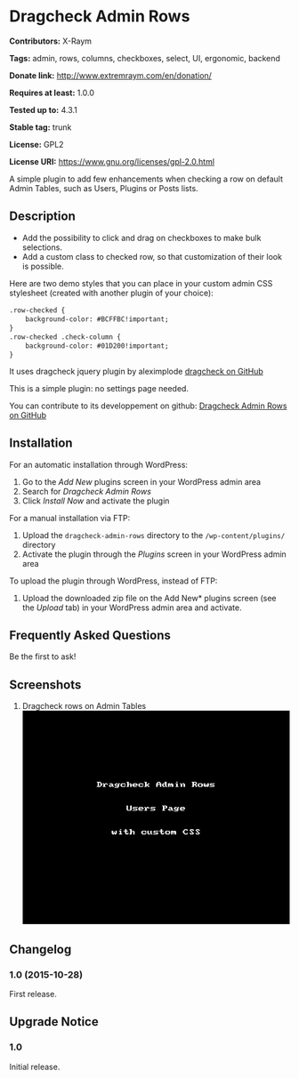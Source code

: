# Dragcheck Admin Rows #
**Contributors:** X-Raym
  
**Tags:** admin, rows, columns, checkboxes, select, UI, ergonomic, backend
  
**Donate link:** http://www.extremraym.com/en/donation/
  
**Requires at least:** 1.0.0
  
**Tested up to:** 4.3.1
  
**Stable tag:** trunk
  
**License:** GPL2
  
**License URI:** https://www.gnu.org/licenses/gpl-2.0.html
  

A simple plugin to add few enhancements when checking a row on default Admin Tables, such as Users, Plugins or Posts lists.

## Description ##
- Add the possibility to click and drag on checkboxes to make bulk selections.
- Add a custom class to checked row, so that customization of their look is possible.

Here are two demo styles that you can place in your custom admin CSS stylesheet (created with another plugin of your choice):

    .row-checked {
        background-color: #BCFFBC!important;
    }
    .row-checked .check-column {
        background-color: #01D200!important;
    }


It uses dragcheck jquery plugin by aleximplode
[dragcheck on GitHub](https://github.com/aleximplode/dragcheck)

This is a simple plugin: no settings page needed.

You can contribute to its developpement on github:
[Dragcheck Admin Rows on GitHub](https://github.com/x-raym/dragcheck-admin-rows)

## Installation ##
For an automatic installation through WordPress:

1. Go to the *Add New* plugins screen in your WordPress admin area
1. Search for *Dragcheck Admin Rows*
1. Click *Install Now* and activate the plugin

For a manual installation via FTP:

1. Upload the `dragcheck-admin-rows` directory to the `/wp-content/plugins/` directory
1. Activate the plugin through the *Plugins* screen in your WordPress admin area

To upload the plugin through WordPress, instead of FTP:

1. Upload the downloaded zip file on the Add New* plugins screen (see the *Upload* tab) in your WordPress admin area and activate.

## Frequently Asked Questions ##
Be the first to ask!

## Screenshots ##
1. Dragcheck rows on Admin Tables
![Dragcheck rows on Admin Tables](https://raw.githubusercontent.com/X-Raym/dragcheck-admin-rows/master/assets/screenshot-1.gif)

## Changelog ##
### 1.0 (2015-10-28) ###
First release.

## Upgrade Notice ##
### 1.0 ###
Initial release.
